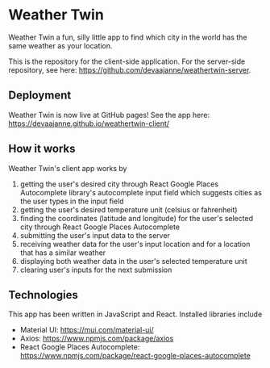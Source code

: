 # Weather Twin

Weather Twin a fun, silly little app to find which city in the world has the same weather as your location.

This is the repository for the client-side application. For the server-side repository, see here: https://github.com/devaajanne/weathertwin-server.

## Deployment
Weather Twin is now live at GitHub pages! See the app here: https://devaajanne.github.io/weathertwin-client/

## How it works

Weather Twin's client app works by
1) getting the user's desired city through React Google Places Autocomplete library's autocomplete input field which suggests cities as the user types in the input field
2) getting the user's desired temperature unit (celsius or fahrenheit)
3) finding the coordinates (latitude and longitude) for the user's selected city through React Google Places Autocomplete
4) submitting the user's input data to the server
5) receiving weather data for the user's input location and for a location that has a similar weather
6) displaying both weather data in the user's selected temperature unit
7) clearing user's inputs for the next submission

## Technologies

This app has been written in JavaScript and React. Installed libraries include
- Material UI: https://mui.com/material-ui/
- Axios: https://www.npmjs.com/package/axios
- React Google Places Autocomplete: https://www.npmjs.com/package/react-google-places-autocomplete
